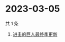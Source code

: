# 2023-03-05

共 1 条

<!-- BEGIN ZHIHUSEARCH -->
<!-- 最后更新时间 Sun Mar 05 2023 04:06:54 GMT+0800 (China Standard Time) -->
1. [进击的巨人最终季更新](https://www.zhihu.com/search?q=进击的巨人最终季更新)
<!-- END ZHIHUSEARCH -->
